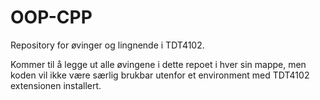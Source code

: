 # OOP-CPP
Repository for øvinger og lingnende i TDT4102.

Kommer til å legge ut alle øvingene i dette repoet i hver sin mappe, men koden vil ikke være særlig brukbar utenfor et environment med TDT4102 extensionen installert.
